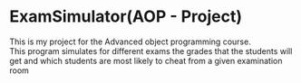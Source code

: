 # ExamSimulator(AOP - Project)
This is my project for the Advanced object programming course.
<br />
This program simulates for different exams the grades that the students will get and which students are most likely to cheat from a given examination room
